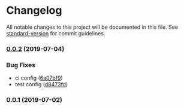 # Changelog

All notable changes to this project will be documented in this file. See [standard-version](https://github.com/conventional-changelog/standard-version) for commit guidelines.

### [0.0.2](https://github.com/36node/bus-messenger/compare/v0.0.1...v0.0.2) (2019-07-04)


### Bug Fixes

* ci config ([6a07bf9](https://github.com/36node/bus-messenger/commit/6a07bf9))
* test config ([d8473fd](https://github.com/36node/bus-messenger/commit/d8473fd))



### 0.0.1 (2019-07-02)
